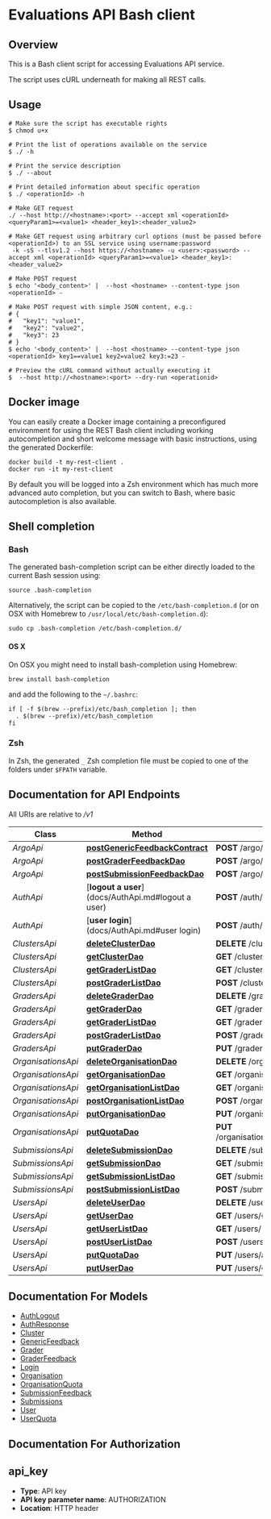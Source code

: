 # Evaluations API Bash client

## Overview
This is a Bash client script for accessing Evaluations API service.

The script uses cURL underneath for making all REST calls.

## Usage

```shell
# Make sure the script has executable rights
$ chmod u+x 

# Print the list of operations available on the service
$ ./ -h

# Print the service description
$ ./ --about

# Print detailed information about specific operation
$ ./ <operationId> -h

# Make GET request
./ --host http://<hostname>:<port> --accept xml <operationId> <queryParam1>=<value1> <header_key1>:<header_value2>

# Make GET request using arbitrary curl options (must be passed before <operationId>) to an SSL service using username:password
 -k -sS --tlsv1.2 --host https://<hostname> -u <user>:<password> --accept xml <operationId> <queryParam1>=<value1> <header_key1>:<header_value2>

# Make POST request
$ echo '<body_content>' |  --host <hostname> --content-type json <operationId> -

# Make POST request with simple JSON content, e.g.:
# {
#   "key1": "value1",
#   "key2": "value2",
#   "key3": 23
# }
$ echo '<body_content>' |  --host <hostname> --content-type json <operationId> key1==value1 key2=value2 key3:=23 -

# Preview the cURL command without actually executing it
$  --host http://<hostname>:<port> --dry-run <operationid>

```

## Docker image
You can easily create a Docker image containing a preconfigured environment
for using the REST Bash client including working autocompletion and short
welcome message with basic instructions, using the generated Dockerfile:

```shell
docker build -t my-rest-client .
docker run -it my-rest-client
```

By default you will be logged into a Zsh environment which has much more
advanced auto completion, but you can switch to Bash, where basic autocompletion
is also available.

## Shell completion

### Bash
The generated bash-completion script can be either directly loaded to the current Bash session using:

```shell
source .bash-completion
```

Alternatively, the script can be copied to the `/etc/bash-completion.d` (or on OSX with Homebrew to `/usr/local/etc/bash-completion.d`):

```shell
sudo cp .bash-completion /etc/bash-completion.d/
```

#### OS X
On OSX you might need to install bash-completion using Homebrew:
```shell
brew install bash-completion
```
and add the following to the `~/.bashrc`:

```shell
if [ -f $(brew --prefix)/etc/bash_completion ]; then
  . $(brew --prefix)/etc/bash_completion
fi
```

### Zsh
In Zsh, the generated `_` Zsh completion file must be copied to one of the folders under `$FPATH` variable.


## Documentation for API Endpoints

All URIs are relative to */v1*

Class | Method | HTTP request | Description
------------ | ------------- | ------------- | -------------
*ArgoApi* | [**postGenericFeedbackContract**](docs/ArgoApi.md#postgenericfeedbackcontract) | **POST** /argo/{model_name}/{object_id} | 
*ArgoApi* | [**postGraderFeedbackDao**](docs/ArgoApi.md#postgraderfeedbackdao) | **POST** /argo/graders/{grader_id} | 
*ArgoApi* | [**postSubmissionFeedbackDao**](docs/ArgoApi.md#postsubmissionfeedbackdao) | **POST** /argo/submissions/{submission_id} | 
*AuthApi* | [**logout a user**](docs/AuthApi.md#logout a user) | **POST** /auth/logout | 
*AuthApi* | [**user login**](docs/AuthApi.md#user login) | **POST** /auth/login | 
*ClustersApi* | [**deleteClusterDao**](docs/ClustersApi.md#deleteclusterdao) | **DELETE** /clusters/{cluster_id} | 
*ClustersApi* | [**getClusterDao**](docs/ClustersApi.md#getclusterdao) | **GET** /clusters/{cluster_id} | 
*ClustersApi* | [**getGraderListDao**](docs/ClustersApi.md#getgraderlistdao) | **GET** /clusters/ | 
*ClustersApi* | [**postGraderListDao**](docs/ClustersApi.md#postgraderlistdao) | **POST** /clusters/ | 
*GradersApi* | [**deleteGraderDao**](docs/GradersApi.md#deletegraderdao) | **DELETE** /graders/{grader_id} | 
*GradersApi* | [**getGraderDao**](docs/GradersApi.md#getgraderdao) | **GET** /graders/{grader_id} | 
*GradersApi* | [**getGraderListDao**](docs/GradersApi.md#getgraderlistdao) | **GET** /graders/ | 
*GradersApi* | [**postGraderListDao**](docs/GradersApi.md#postgraderlistdao) | **POST** /graders/ | 
*GradersApi* | [**putGraderDao**](docs/GradersApi.md#putgraderdao) | **PUT** /graders/{grader_id} | 
*OrganisationsApi* | [**deleteOrganisationDao**](docs/OrganisationsApi.md#deleteorganisationdao) | **DELETE** /organisations/{organisation_id} | 
*OrganisationsApi* | [**getOrganisationDao**](docs/OrganisationsApi.md#getorganisationdao) | **GET** /organisations/{organisation_id} | 
*OrganisationsApi* | [**getOrganisationListDao**](docs/OrganisationsApi.md#getorganisationlistdao) | **GET** /organisations/ | 
*OrganisationsApi* | [**postOrganisationListDao**](docs/OrganisationsApi.md#postorganisationlistdao) | **POST** /organisations/ | 
*OrganisationsApi* | [**putOrganisationDao**](docs/OrganisationsApi.md#putorganisationdao) | **PUT** /organisations/{organisation_id} | 
*OrganisationsApi* | [**putQuotaDao**](docs/OrganisationsApi.md#putquotadao) | **PUT** /organisations/addquota/{organisation_id} | 
*SubmissionsApi* | [**deleteSubmissionDao**](docs/SubmissionsApi.md#deletesubmissiondao) | **DELETE** /submissions/{submission_id} | 
*SubmissionsApi* | [**getSubmissionDao**](docs/SubmissionsApi.md#getsubmissiondao) | **GET** /submissions/{submission_id} | 
*SubmissionsApi* | [**getSubmissionListDao**](docs/SubmissionsApi.md#getsubmissionlistdao) | **GET** /submissions/ | 
*SubmissionsApi* | [**postSubmissionListDao**](docs/SubmissionsApi.md#postsubmissionlistdao) | **POST** /submissions/ | 
*UsersApi* | [**deleteUserDao**](docs/UsersApi.md#deleteuserdao) | **DELETE** /users/{user_id} | 
*UsersApi* | [**getUserDao**](docs/UsersApi.md#getuserdao) | **GET** /users/{user_id} | 
*UsersApi* | [**getUserListDao**](docs/UsersApi.md#getuserlistdao) | **GET** /users/ | 
*UsersApi* | [**postUserListDao**](docs/UsersApi.md#postuserlistdao) | **POST** /users/ | 
*UsersApi* | [**putQuotaDao**](docs/UsersApi.md#putquotadao) | **PUT** /users/addquota/{user_id} | 
*UsersApi* | [**putUserDao**](docs/UsersApi.md#putuserdao) | **PUT** /users/{user_id} | 


## Documentation For Models

 - [AuthLogout](docs/AuthLogout.md)
 - [AuthResponse](docs/AuthResponse.md)
 - [Cluster](docs/Cluster.md)
 - [GenericFeedback](docs/GenericFeedback.md)
 - [Grader](docs/Grader.md)
 - [GraderFeedback](docs/GraderFeedback.md)
 - [Login](docs/Login.md)
 - [Organisation](docs/Organisation.md)
 - [OrganisationQuota](docs/OrganisationQuota.md)
 - [SubmissionFeedback](docs/SubmissionFeedback.md)
 - [Submissions](docs/Submissions.md)
 - [User](docs/User.md)
 - [UserQuota](docs/UserQuota.md)


## Documentation For Authorization


## api_key

- **Type**: API key
- **API key parameter name**: AUTHORIZATION
- **Location**: HTTP header

